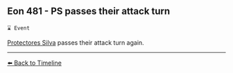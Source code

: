 ## Eon 481 - PS passes their attack turn

`⌛ Event`

[Protectores Silva](https://zeithalt.github.io/r/protectores_silva.html) passes their attack turn again.


----------
[⬅️ Back to Timeline](https://zeithalt.github.io/t/#eon0481)